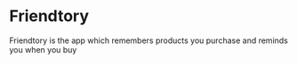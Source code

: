 # Friendtory
Friendtory is the app which remembers products you purchase and reminds you when you  buy
